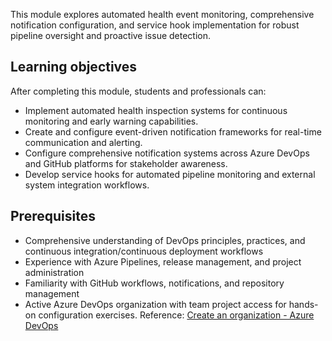 This module explores automated health event monitoring, comprehensive notification configuration, and service hook implementation for robust pipeline oversight and proactive issue detection.

## Learning objectives

After completing this module, students and professionals can:

- Implement automated health inspection systems for continuous monitoring and early warning capabilities.
- Create and configure event-driven notification frameworks for real-time communication and alerting.
- Configure comprehensive notification systems across Azure DevOps and GitHub platforms for stakeholder awareness.
- Develop service hooks for automated pipeline monitoring and external system integration workflows.

## Prerequisites

- Comprehensive understanding of DevOps principles, practices, and continuous integration/continuous deployment workflows
- Experience with Azure Pipelines, release management, and project administration
- Familiarity with GitHub workflows, notifications, and repository management
- Active Azure DevOps organization with team project access for hands-on configuration exercises. Reference: [Create an organization - Azure DevOps](/azure/devops/organizations/accounts/create-organization)

